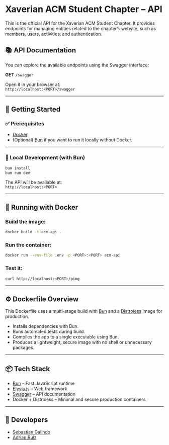 # Xaverian ACM Student Chapter – API

This is the official API for the Xaverian ACM Student Chapter. It provides endpoints for managing entities related to the chapter’s website, such as members, users, activities, and authentication.

## 📚 API Documentation

You can explore the available endpoints using the Swagger interface:

**GET** `/swagger`

Open it in your browser at:  
`http://localhost:<PORT>/swagger`

---

## 🚀 Getting Started

### ✅ Prerequisites

- [Docker](https://www.docker.com/products/docker-desktop).
- (Optional) [Bun](https://bun.sh/) if you want to run it locally without Docker.

---

### 🔧 Local Development (with Bun)

```bash
bun install
bun run dev
```

The API will be available at:  
`http://localhost:<PORT>`

---

## 🐳 Running with Docker

### Build the image:

```bash
docker build -t acm-api .
```

### Run the container:

```bash
docker run --env-file .env -p <PORT>:<PORT> acm-api
```

### Test it:

```bash
curl http://localhost:<PORT>/ping
```

---

## ⚙️ Dockerfile Overview

This Dockerfile uses a multi-stage build with [Bun](https://bun.sh) and a [Distroless](https://github.com/GoogleContainerTools/distroless) image for production.

- Installs dependencies with Bun.
- Runs automated tests during build.
- Compiles the app to a single executable using Bun.
- Produces a lightweight, secure image with no shell or unnecessary packages.

---

## 📦 Tech Stack

- [Bun](https://bun.sh) – Fast JavaScript runtime
- [Elysia.js](https://elysiajs.com) – Web framework
- [Swagger](https://swagger.io) – API documentation
- Docker + Distroless – Minimal and secure production containers

---

## 👥 Developers

- [Sebastian Galindo](https://github.com/TalkySafe143)
- [Adrian Ruiz](https://github.com/adrianrrruiz)
